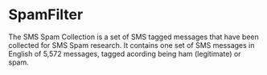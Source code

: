 # SpamFilter
The SMS Spam Collection is a set of SMS tagged messages that have been collected for SMS Spam research. It contains one set of SMS messages in English of 5,572 messages, tagged acording being ham (legitimate) or spam. 
